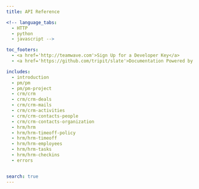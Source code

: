 ```yaml
---
title: API Reference

<!-- language_tabs:
  - HTTP
  - python
  - javascript -->

toc_footers:
  - <a href='http://teamwave.com'>Sign Up for a Developer Key</a>
  - <a href='https://github.com/tripit/slate'>Documentation Powered by Slate</a>

includes:
  - introduction
  - pm/pm
  - pm/pm-project
  - crm/crm
  - crm/crm-deals
  - crm/crm-mails
  - crm/crm-activities
  - crm/crm-contacts-people
  - crm/crm-contacts-organization
  - hrm/hrm
  - hrm/hrm-timeoff-policy
  - hrm/hrm-timeoff
  - hrm/hrm-employees
  - hrm/hrm-tasks
  - hrm/hrm-checkins
  - errors


search: true
---
```


